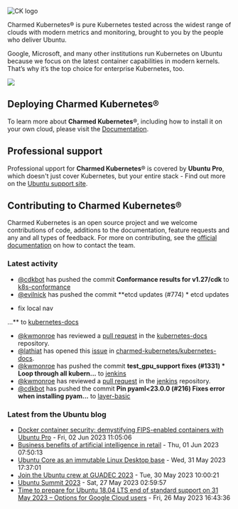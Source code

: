 ![CK logo](https://assets.ubuntu.com/v1/451d4cf4-Charmed+Kubernetes_RGB_onWhite_2022.svg)

Charmed Kubernetes® is pure Kubernetes tested across the widest range of clouds with modern metrics and monitoring, brought to you by the people who deliver Ubuntu.

Google, Microsoft, and many other institutions run Kubernetes on Ubuntu because we focus on the latest container capabilities in modern kernels. That’s why it’s the top choice for enterprise Kubernetes, too.

![](https://assets.ubuntu.com/v1/843c77b6-juju-at-a-glace.svg)

## Deploying Charmed Kubernetes®

To learn more about **Charmed Kubernetes**®, including how to install it on your own cloud, please visit the [Documentation][docs].

## Professional support

Professional upport for **Charmed Kubernetes**® is covered by **Ubuntu Pro**, which doesn't just cover Kubernetes, but your entire stack - Find out more on the [Ubuntu support site](https://ubuntu.com/support).

## Contributing to Charmed Kubernetes®

Charmed Kubernetes is an open source project and we welcome contributions of code, additions to the documentation, feature requests and any and all types of feedback. For more on contributing, see the [official documentation][get-in-touch] on how to contact the team.

<!-- LINKS -->
[docs]: https://ubuntu.com/kubernetes/docs
[get-in-touch]: https://ubuntu.com/kubernetes/docs/get-in-touch

### Latest activity

<!-- activity starts -->
 - [@cdkbot](https://github.com/cdkbot) has pushed the commit **Conformance results for v1.27/cdk** to [k8s-conformance](https://github.com/charmed-kubernetes/k8s-conformance)
 - [@evilnick](https://github.com/evilnick) has pushed the commit **etcd updates (#774)  * etcd updates  * fix local nav ...** to [kubernetes-docs](https://github.com/charmed-kubernetes/kubernetes-docs)
 - [@kwmonroe](https://github.com/kwmonroe) has reviewed a [pull request](https://github.com/charmed-kubernetes/kubernetes-docs/pull/774) in the [kubernetes-docs](https://github.com/charmed-kubernetes/kubernetes-docs) repository.
 - [@lathiat](https://github.com/lathiat) has opened this [issue](https://github.com/charmed-kubernetes/kubernetes-docs/issues/773) in [charmed-kubernetes/kubernetes-docs](https://api.github.com/repos/charmed-kubernetes/kubernetes-docs).
 - [@kwmonroe](https://github.com/kwmonroe) has pushed the commit **test_gpu_support fixes (#1331)  * Loop through all kubern...** to [jenkins](https://github.com/charmed-kubernetes/jenkins)
 - [@kwmonroe](https://github.com/kwmonroe) has reviewed a [pull request](https://github.com/charmed-kubernetes/jenkins/pull/1331) in the [jenkins](https://github.com/charmed-kubernetes/jenkins) repository.
 - [@cdkbot](https://github.com/cdkbot) has pushed the commit **Pin pyaml<23.0.0 (#216)  Fixes error when installing pyam...** to [layer-basic](https://github.com/charmed-kubernetes/layer-basic)
<!-- activity ends -->

<!-- roadmap starts -->

<!-- roadmap ends -->

### Latest from the Ubuntu blog

<!-- blog starts -->
* [Docker container security: demystifying FIPS-enabled containers with Ubuntu Pro](https://ubuntu.com//blog/docker-container-security-demystifying-fips-enabled-containers-with-ubuntu-pro) - Fri, 02 Jun 2023 11:05:06 
* [Business benefits of artificial intelligence in retail](https://ubuntu.com//blog/business-benefits-of-artificial-intelligence-in-retail) - Thu, 01 Jun 2023 07:50:13 
* [Ubuntu Core as an immutable Linux Desktop base](https://ubuntu.com//blog/ubuntu-core-an-immutable-linux-desktop) - Wed, 31 May 2023 17:37:01 
* [Join the Ubuntu crew at GUADEC 2023](https://ubuntu.com//blog/join-the-ubuntu-crew-at-guadec-2023) - Tue, 30 May 2023 10:00:21 
* [Ubuntu Summit 2023](https://ubuntu.com//blog/ubuntu-summit-2023) - Sat, 27 May 2023 02:59:57 
* [Time to prepare for Ubuntu 18.04 LTS end of standard support on 31 May 2023 – Options for Google Cloud users](https://ubuntu.com//blog/time-to-prepare-for-ubuntu-18-04-lts-end-of-standard-support-on-31-may-2023-options-for-google-cloud-users) - Fri, 26 May 2023 16:43:36 
<!-- blog ends -->
